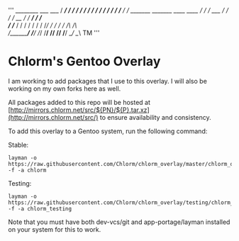 '''
       ________   ___       ___
      /  _____/  /  /      /  /
     /  /       /  /      /  /
    /  /       /  /____  /  / _______  _______  ____  ____
   /  /       /  ___  / /  / /  __  / /  ____/ /    \/    \
  /  /_____  /  /  / / /  / /  /_/ / /  /     /  /\    /\  \
 /________/ /__/  /_/ /__/ /______/ /__/     /__/  \__/  \__\ TM
'''

Chlorm's Gentoo Overlay
=======================
I am working to add packages that I use to this overlay.  I will also be working on my own forks here as well.

All packages added to this repo will be hosted at 
    [http://mirrors.chlorm.net/src/${PN}/${P}.tar.xz](http://mirrors.chlorm.net/src/)
to ensure availability and consistency.


To add this overlay to a Gentoo system, run the following command:

Stable:
```
layman -o https://raw.githubusercontent.com/Chlorm/chlorm_overlay/master/chlorm_overlay.xml -f -a chlorm
```
Testing:
```
layman -o https://raw.githubusercontent.com/Chlorm/chlorm_overlay/testing/chlorm_overlay.xml -f -a chlorm_testing
```


Note that you must have both dev-vcs/git and app-portage/layman installed on your system for this to work.
